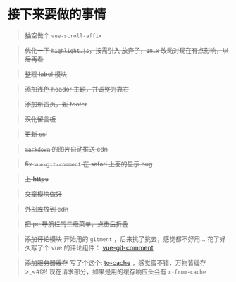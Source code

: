 # 接下来要做的事情

> 抽空做个 `vue-scroll-affix`

> <del>优化一下 `highlight.js`，按需引入<del> 放弃了，`10.x` 改动对现在有点影响，以后再看

> <del>整理 label 模块</del>

> <del>添加浅色 header 主题，并调整为靠右</del>

> <del>添加新首页，新 footer</del>

> <del>汉化留言板</del>

> <del>更新 ssl</del>

> <del>`markdown` 的图片自动推送 cdn</del>

> <del>fix `vue-git-comment` 在 safari 上面的显示 bug</del>

> <del>上 **https**</del>

> <del>文章模块做好</del>

> <del>外部库放到 cdn</del>

> <del>把 pc 导航栏的二级菜单，点击后折叠</del>

> <del>添加评论模块</del>
> 开始用的 `gitment` ，后来挑了挑去，感觉都不好用...
> 花了好久写了个 vue 的评论组件： [vue-git-comment](https://github.com/shalldie/vue-git-comment)

> <del>添加服务器缓存</del>
> 写了个这个: [to-cache](https://github.com/shalldie/to-cache) ，感觉蛮不错，万物皆缓存 >\_<#@!
> 现在请求部分，如果是用的缓存响应头会有 `x-from-cache`
